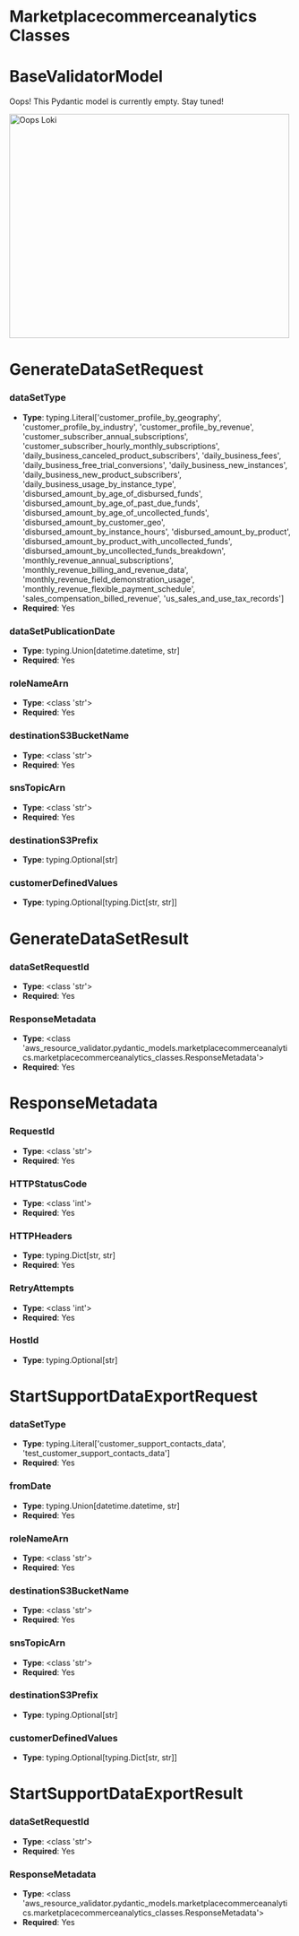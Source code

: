 # Marketplacecommerceanalytics Classes

# BaseValidatorModel

Oops! This Pydantic model is currently empty. Stay tuned!

<img src="/aws_resource_validator/images/oops_loki.png" width="500" height="400" title="Oops Loki">

# GenerateDataSetRequest

### dataSetType
- **Type**: typing.Literal['customer_profile_by_geography', 'customer_profile_by_industry', 'customer_profile_by_revenue', 'customer_subscriber_annual_subscriptions', 'customer_subscriber_hourly_monthly_subscriptions', 'daily_business_canceled_product_subscribers', 'daily_business_fees', 'daily_business_free_trial_conversions', 'daily_business_new_instances', 'daily_business_new_product_subscribers', 'daily_business_usage_by_instance_type', 'disbursed_amount_by_age_of_disbursed_funds', 'disbursed_amount_by_age_of_past_due_funds', 'disbursed_amount_by_age_of_uncollected_funds', 'disbursed_amount_by_customer_geo', 'disbursed_amount_by_instance_hours', 'disbursed_amount_by_product', 'disbursed_amount_by_product_with_uncollected_funds', 'disbursed_amount_by_uncollected_funds_breakdown', 'monthly_revenue_annual_subscriptions', 'monthly_revenue_billing_and_revenue_data', 'monthly_revenue_field_demonstration_usage', 'monthly_revenue_flexible_payment_schedule', 'sales_compensation_billed_revenue', 'us_sales_and_use_tax_records']
- **Required**: Yes

### dataSetPublicationDate
- **Type**: typing.Union[datetime.datetime, str]
- **Required**: Yes

### roleNameArn
- **Type**: <class 'str'>
- **Required**: Yes

### destinationS3BucketName
- **Type**: <class 'str'>
- **Required**: Yes

### snsTopicArn
- **Type**: <class 'str'>
- **Required**: Yes

### destinationS3Prefix
- **Type**: typing.Optional[str]

### customerDefinedValues
- **Type**: typing.Optional[typing.Dict[str, str]]


# GenerateDataSetResult

### dataSetRequestId
- **Type**: <class 'str'>
- **Required**: Yes

### ResponseMetadata
- **Type**: <class 'aws_resource_validator.pydantic_models.marketplacecommerceanalytics.marketplacecommerceanalytics_classes.ResponseMetadata'>
- **Required**: Yes


# ResponseMetadata

### RequestId
- **Type**: <class 'str'>
- **Required**: Yes

### HTTPStatusCode
- **Type**: <class 'int'>
- **Required**: Yes

### HTTPHeaders
- **Type**: typing.Dict[str, str]
- **Required**: Yes

### RetryAttempts
- **Type**: <class 'int'>
- **Required**: Yes

### HostId
- **Type**: typing.Optional[str]


# StartSupportDataExportRequest

### dataSetType
- **Type**: typing.Literal['customer_support_contacts_data', 'test_customer_support_contacts_data']
- **Required**: Yes

### fromDate
- **Type**: typing.Union[datetime.datetime, str]
- **Required**: Yes

### roleNameArn
- **Type**: <class 'str'>
- **Required**: Yes

### destinationS3BucketName
- **Type**: <class 'str'>
- **Required**: Yes

### snsTopicArn
- **Type**: <class 'str'>
- **Required**: Yes

### destinationS3Prefix
- **Type**: typing.Optional[str]

### customerDefinedValues
- **Type**: typing.Optional[typing.Dict[str, str]]


# StartSupportDataExportResult

### dataSetRequestId
- **Type**: <class 'str'>
- **Required**: Yes

### ResponseMetadata
- **Type**: <class 'aws_resource_validator.pydantic_models.marketplacecommerceanalytics.marketplacecommerceanalytics_classes.ResponseMetadata'>
- **Required**: Yes



